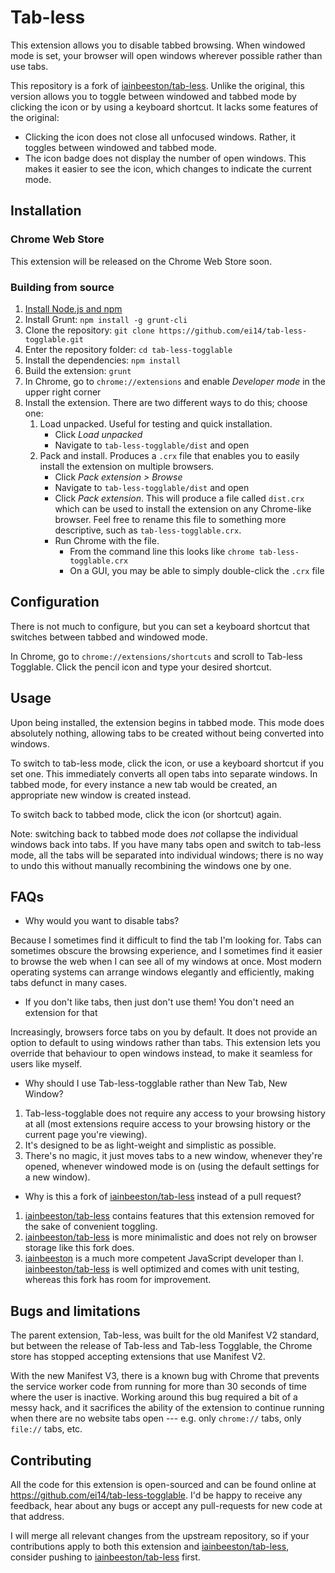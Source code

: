Tab-less
========

This extension allows you to disable tabbed browsing. When windowed mode is
set, your browser will open windows wherever possible rather than use tabs.

This repository is a fork of
[iainbeeston/tab-less](https://github.com/iainbeeston/tab-less). Unlike the
original, this version allows you to toggle between windowed and tabbed mode by
clicking the icon or by using a keyboard shortcut. It lacks some features of
the original:

* Clicking the icon does not close all unfocused windows. Rather, it toggles
between windowed and tabbed mode.
* The icon badge does not display the number of open windows. This makes it
easier to see the icon, which changes to indicate the current mode.

Installation
-----

### Chrome Web Store

This extension will be released on the Chrome Web Store soon.

### Building from source

1. [Install Node.js and
npm](https://docs.npmjs.com/downloading-and-installing-node-js-and-npm)
2. Install Grunt: `npm install -g grunt-cli`
3. Clone the repository: `git clone https://github.com/ei14/tab-less-togglable.git`
4. Enter the repository folder: `cd tab-less-togglable`
5. Install the dependencies: `npm install`
6. Build the extension: `grunt`
7. In Chrome, go to `chrome://extensions` and enable *Developer mode* in the
upper right corner
8. Install the extension. There are two different ways to do this; choose one:
    1. Load unpacked. Useful for testing and quick installation.
        * Click *Load unpacked*
        * Navigate to `tab-less-togglable/dist` and open
    2. Pack and install. Produces a `.crx` file that enables you to easily
    install the extension on multiple browsers.
        * Click *Pack extension > Browse*
        * Navigate to `tab-less-togglable/dist` and open
        * Click *Pack extension*. This will produce a file called `dist.crx`
        which can be used to install the extension on any Chrome-like browser.
        Feel free to rename this file to something more descriptive, such as
        `tab-less-togglable.crx`.
        * Run Chrome with the file.
            * From the command line this looks like `chrome
            tab-less-togglable.crx`
            * On a GUI, you may be able to simply double-click the `.crx` file

Configuration
-------------

There is not much to configure, but you can set a keyboard shortcut that
switches between tabbed and windowed mode.

In Chrome, go to `chrome://extensions/shortcuts` and scroll to Tab-less
Togglable. Click the pencil icon and type your desired shortcut.

Usage
-----

Upon being installed, the extension begins in tabbed mode. This mode does
absolutely nothing, allowing tabs to be created without being converted into
windows.

To switch to tab-less mode, click the icon, or use a keyboard shortcut if you
set one. This immediately converts all open tabs into separate windows. In
tabbed mode, for every instance a new tab would be created, an appropriate new
window is created instead.

To switch back to tabbed mode, click the icon (or shortcut) again.

Note: switching back to tabbed mode does *not* collapse the individual windows
back into tabs. If you have many tabs open and switch to tab-less mode, all the
tabs will be separated into individual windows; there is no way to undo this
without manually recombining the windows one by one.

FAQs
----

* Why would you want to disable tabs?

Because I sometimes find it difficult to find the tab I'm looking for. Tabs can
sometimes obscure the browsing experience, and I sometimes find it easier to
browse the web when I can see all of my windows at once. Most modern operating
systems can arrange windows elegantly and efficiently, making tabs defunct in
many cases.

* If you don't like tabs, then just don't use them! You don't need an extension for that

Increasingly, browsers force tabs on you by default. It does not provide an
option to default to using windows rather than tabs. This extension lets you
override that behaviour to open windows instead, to make it seamless for users
like myself.

* Why should I use Tab-less-togglable rather than New Tab, New Window?

1. Tab-less-togglable does not require any access to your browsing history at all (most extensions require access to your browsing history or the current page you're viewing).
2. It's designed to be as light-weight and simplistic as possible.
3. There's no magic, it just moves tabs to a new window, whenever they're opened, whenever windowed mode is on (using the default settings for a new window).

* Why is this a fork of [iainbeeston/tab-less](https://github.com/iainbeeston/tab-less) instead of a pull request?

1. [iainbeeston/tab-less](https://github.com/iainbeeston/tab-less) contains
features that this extension removed for the sake of convenient toggling.
2. [iainbeeston/tab-less](https://github.com/iainbeeston/tab-less) is more
minimalistic and does not rely on browser storage like this fork does.
3. [iainbeeston](https://github.com/iainbeeston) is a much more competent
JavaScript developer than I.
[iainbeeston/tab-less](https://github.com/iainbeeston/tab-less) is well
optimized and comes with unit testing, whereas this fork has room for
improvement.

Bugs and limitations
--------------------

The parent extension, Tab-less, was built for the old Manifest V2 standard, but
between the release of Tab-less and Tab-less Togglable, the Chrome store has
stopped accepting extensions that use Manifest V2.

With the new Manifest V3, there is a known bug with Chrome that prevents the
service worker code from running for more than 30 seconds of time where the user
is inactive. Working around this bug required a bit of a messy hack, and it
sacrifices the ability of the extension to continue running when there are no
website tabs open --- e.g. only `chrome://` tabs, only `file://` tabs, etc.

Contributing
------------

All the code for this extension is open-sourced and can be found online at
https://github.com/ei14/tab-less-togglable. I'd be happy to receive any
feedback, hear about any bugs or accept any pull-requests for new code at that
address.

I will merge all relevant changes from the upstream repository, so if your
contributions apply to both this extension and
[iainbeeston/tab-less](https://github.com/iainbeeston/tab-less), consider
pushing to [iainbeeston/tab-less](https://github.com/iainbeeston/tab-less)
first.
